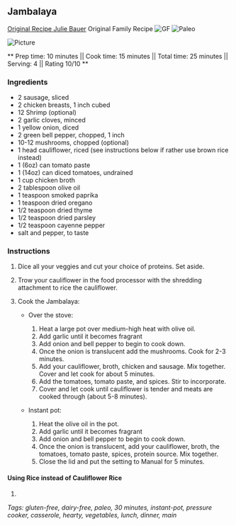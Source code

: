 ## Jambalaya

[Original Recipe Julie Bauer](https://paleomg.com/jambalaya/)
 Original Family Recipe
![GF](https://img.shields.io/badge/-Gluten--free-yellow.svg)
![Paleo](https://img.shields.io/badge/-Paleo-blueviolet.svg)

![Picture](../img/)

** Prep time: 10 minutes || Cook time: 15 minutes || Total time: 25 minutes || Serving: 4 || Rating 10/10 **

### Ingredients

- 2 sausage, sliced
- 2 chicken breasts, 1 inch cubed
- 12 Shrimp (optional)
- 2 garlic cloves, minced
- 1 yellow onion, diced
- 2 green bell pepper, chopped, 1 inch
- 10-12 mushrooms, chopped (optional)
- 1 head cauliflower, riced (see instructions below if rather use brown rice instead)
- 1 (6oz) can tomato paste
- 1 (14oz) can diced tomatoes, undrained
- 1 cup chicken broth
- 2 tablespoon olive oil
- 1 teaspoon smoked paprika
- 1 teaspoon dried oregano
- 1/2 teaspoon dried thyme
- 1/2 teaspoon dried parsley
- 1/2 teaspoon cayenne pepper
- salt and pepper, to taste

### Instructions

1. Dice all your veggies and cut your choice of proteins. Set aside.  
2. Trow your cauliflower in the food processor with the shredding attachment to rice the cauliflower.
3. Cook the Jambalaya: 

    - Over the stove: 
		1. Heat a large pot over medium-high heat with olive oil.
		2. Add garlic until it becomes fragrant 
		3. Add onion and bell pepper to begin to cook down.
		4. Once the onion is translucent add the mushrooms. Cook for 2-3 minutes.
		5. Add your cauliflower, broth, chicken and sausage. Mix together. Cover and let cook for about 5 minutes.
		5. Add the tomatoes, tomato paste, and spices. Stir to incorporate.
		6. Cover and let cook until cauliflower is tender and meats are cooked through (about 5-8 minutes).
	  
   - Instant pot: 
		1. Heat the olive oil in the pot.
		2. Add garlic until it becomes fragrant 
		3. Add onion and bell pepper to begin to cook down.
		4. Once the onion is translucent, add your cauliflower, broth, the tomatoes, tomato paste, spices, protein source. Mix together.
		5. Close the lid and put the setting to Manual for 5 minutes. 
	  
#### Using Rice instead of Cauliflower Rice
1. 

_Tags: gluten-free, dairy-free, paleo, 30 minutes, instant-pot, pressure cooker, casserole, hearty, vegetables, lunch, dinner, main_